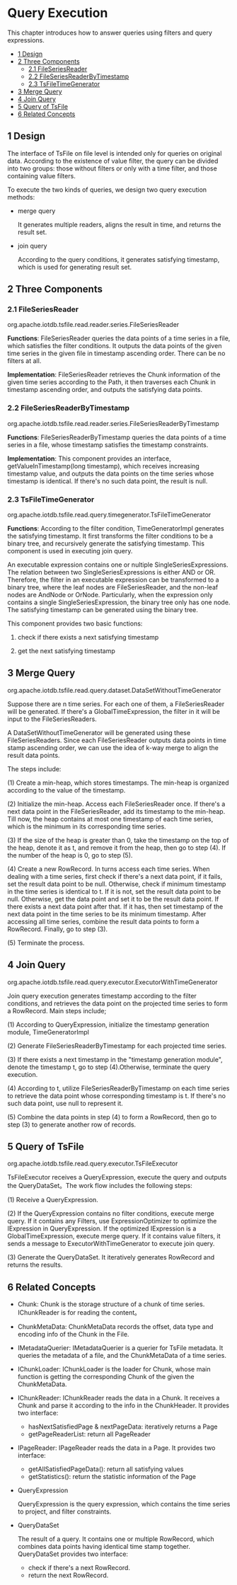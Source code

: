 <!--

    Licensed to the Apache Software Foundation (ASF) under one
    or more contributor license agreements.  See the NOTICE file
    distributed with this work for additional information
    regarding copyright ownership.  The ASF licenses this file
    to you under the Apache License, Version 2.0 (the
    "License"); you may not use this file except in compliance
    with the License.  You may obtain a copy of the License at

        http://www.apache.org/licenses/LICENSE-2.0

    Unless required by applicable law or agreed to in writing,
    software distributed under the License is distributed on an
    "AS IS" BASIS, WITHOUT WARRANTIES OR CONDITIONS OF ANY
    KIND, either express or implied.  See the License for the
    specific language governing permissions and limitations
    under the License.

-->

# Query Execution

This chapter introduces how to answer queries using filters and query expressions.

- [1 Design](#1-Design)
- [2 Three Components](#2-Three-Components)
    - [2.1 FileSeriesReader](#21-FileSeriesReader)
    - [2.2 FileSeriesReaderByTimestamp](#22-FileSeriesReaderByTimestamp)
    - [2.3 TsFileTimeGenerator](#23-TsFileTimeGenerator)
- [3 Merge Query](#3-Merge-Query)
- [4 Join Query](#4-Join-Query)
- [5 Query of TsFile](#5-Query-of-TsFile)
- [6 Related Concepts](#6-Related-Concepts)

## 1 Design

The interface of TsFile on file level is intended only for queries on original data. According to the existence of value filter, the query can be divided into two groups: those without filters or only with a time filter, and those containing value filters.

To execute the two kinds of queries, we design two query execution methods:

* merge query

    It generates multiple readers, aligns the result in time, and returns the result set.

* join query

    According to the query conditions, it generates satisfying timestamp, which is used for generating result set.

## 2 Three Components 

### 2.1 FileSeriesReader
org.apache.iotdb.tsfile.read.reader.series.FileSeriesReader

**Functions**: FileSeriesReader queries the data points of a time series in a file, which satisfies the filter conditions. It outputs the data points of the given time series in the given file in timestamp ascending order. There can be no filters at all.

**Implementation**: FileSeriesReader retrieves the Chunk information of the given time series according to the Path, it then traverses each Chunk in timestamp ascending order, and outputs the satisfying data points. 

### 2.2 FileSeriesReaderByTimestamp

org.apache.iotdb.tsfile.read.reader.series.FileSeriesReaderByTimestamp

**Functions**: FileSeriesReaderByTimestamp queries the data points of a time series in a file, whose timestamp satisfies the timestamp constraints.

**Implementation**: This component provides an interface, getValueInTimestamp(long timestamp), which receives increasing timestamp value,  and outputs the data points on the time series whose timestamp is identical. If there's no such data point, the result is null.

### 2.3 TsFileTimeGenerator
org.apache.iotdb.tsfile.read.query.timegenerator.TsFileTimeGenerator

**Functions**: According to the filter condition, TimeGeneratorImpl generates the satisfying timestamp. It first transforms the filter conditions to be a binary tree, and recursively generate the satisfying timestamp. This component is used in executing join query.

An executable expression contains one or nultiple SingleSeriesExpressions. The relation between two SingleSeriesExpressions is either AND or OR. Therefore, the filter in an executable expression can be transformed to a binary tree, where the leaf nodes are FileSeriesReader, and the non-leaf nodes are AndNode or OrNode. Particularly, when the expression only contains a single SingleSeriesExpression, the binary tree only has one node. The satisfying timestamp can be generated using the binary tree. 

This component provides two basic functions: 

1. check if there exists a next satisfying timestamp

2. get the next satisfying timestamp

## 3 Merge Query
org.apache.iotdb.tsfile.read.query.dataset.DataSetWithoutTimeGenerator

Suppose there are n time series. For each one of them, a FileSeriesReader will be generated. If there's a GlobalTimeExpression, the filter in it will be input to the FileSeriesReaders.

A DataSetWithoutTimeGenerator will be generated using these FileSeriesReaders. Since each FileSeriesReader outputs data points in time stamp ascending order, we can use the idea of k-way merge to align the result data points. 

The steps include: 

(1) Create a min-heap, which stores timestamps. The min-heap is organized according to the value of the timestamp.

(2) Initialize the min-heap. Access each FileSeriesReader once. If there's a next data point in the FileSeriesReader, add its timestamp to the min-heap. Till now, the heap contains at most one timestamp of each time series, which is the minimum in its corresponding time series.

(3) If the size of the heap is greater than 0, take the timestamp on the top of the heap, denote it as t, and remove it from the heap, then go to step (4). If the number of the heap is 0, go to step (5).

(4) Create a new RowRecord. In turns access each time series. When dealing with a time series, first check if there's a next data point, if it fails, set the result data point to be null. Otherwise, check if minimum timestamp in the time series is identical to t. If it is not, set the result data point to be null. Otherwise, get the data point and set it to be the result data point. If there exists a next data point after that. If it has, then set timestamp of the next data point in the time series to be its minimum timestamp. After accessing all time series, combine the result data points to form a RowRecord. Finally, go to step (3).

(5) Terminate the process.

## 4 Join Query

org.apache.iotdb.tsfile.read.query.executor.ExecutorWithTimeGenerator

Join query execution generates timestamp according to the filter conditions, and retrieves the data point on the projected time series to form a RowRecord. Main steps include;

(1) According to QueryExpression, initialize the timestamp generation module, TimeGeneratorImpl

(2) Generate FileSeriesReaderByTimestamp for each projected time series.

(3) If there exists a next timestamp in the "timestamp generation module", denote the timestamp t, go to step (4).Otherwise, terminate the query execution.

(4) According to t, utilize FileSeriesReaderByTimestamp on each time series to retrieve the data point whose corresponding timestamp is t. If there's no such data point, use null to represent it.

(5) Combine the data points in step (4) to form a RowRecord, then go to step (3) to generate another row of records.

## 5 Query of TsFile

 org.apache.iotdb.tsfile.read.query.executor.TsFileExecutor

TsFileExecutor receives a QueryExpression, execute the query and outputs the QueryDataSet。The work flow includes the following steps: 

(1) Receive a QueryExpression.

(2) If the QueryExpression contains no filter conditions, execute merge query. If it contains any Filters, use ExpressionOptimizer to optimize the IExpression in QueryExpression. If the optimized IExpression is a GlobalTimeExpression, execute merge query. If it contains value filters, it sends a message to ExecutorWithTimeGenerator to execute join query.

(3) Generate the QueryDataSet. It iteratively generates RowRecord and returns the results.


## 6 Related Concepts

* Chunk: Chunk is the storage structure of a chunk of time series. IChunkReader is for reading the content。

* ChunkMetaData: ChunkMetaData records the offset, data type and encoding info of the Chunk in the File. 
  
* IMetadataQuerier: IMetadataQuerier is a querier for TsFile metadata. It queries the metadata of a file, and the ChunkMetaData of a time series.

* IChunkLoader:  IChunkLoader is the loader for Chunk, whose main function is getting the corresponding Chunk of the given the ChunkMetaData.

* IChunkReader: IChunkReader reads the data in a Chunk. It receives a Chunk and parse it according to the info in the ChunkHeader. It provides two interface: 

    * hasNextSatisfiedPage & nextPageData: iteratively returns a Page
    * getPageReaderList: return all PageReader

* IPageReader: IPageReader reads the data in a Page. It provides two interface:

    * getAllSatisfiedPageData(): return all satisfying values
    * getStatistics(): return the statistic information of the Page

* QueryExpression

    QueryExpression is the query expression, which contains the time series to project, and filter constraints.

* QueryDataSet

    The result of a query. It contains one or multiple RowRecord, which combines data points having identical time stamp together. QueryDataSet provides two interface: 

    * check if there's a next RowRecord.
    * return the next RowRecord.

